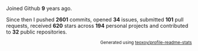 Joined Github **9** years ago.

Since then I pushed **2601** commits, opened **34** issues, submitted **101** pull requests, received **620** stars across **194** personal projects and contributed to **32** public repositories.

<p align="right"><sub>Generated using <a href="https://github.com/marketplace/actions/profile-readme-stats">teoxoy/profile-readme-stats</a></sub></p>
